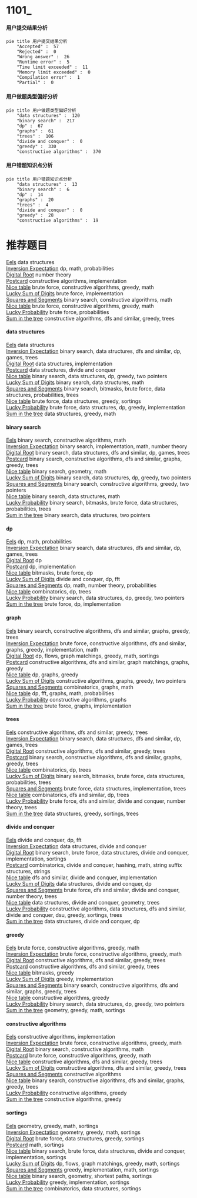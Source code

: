 # 1101_
<!-- tabs:start -->
#### **用户提交结果分析**

```mermaid
pie title 用户提交结果分析
    "Accepted" :  57
    "Rejected" :  0
    "Wrong answer" :  26
    "Runtime error" :  5
    "Time limit exceeded" :  11
    "Memory limit exceeded" :  0
    "Compilation error" :  1
    "Partial" :  0
```
#### **用户做题类型偏好分析**

```mermaid
pie title 用户做题类型偏好分析
    "data structures" :  120
    "binary search" :  217
    "dp" :  67
    "graphs" :  61
    "trees" :  106
    "divide and conquer" :  0
    "greedy" :  330
    "constructive algorithms" :  370
```
#### **用户错题知识点分析**

```mermaid
pie title 用户错题知识点分析
    "data structures" :  13
    "binary search" :  6
    "dp" :  14
    "graphs" :  20
    "trees" :  4
    "divide and conquer" :  0
    "greedy" :  28
    "constructive algorithms" :  19
```
<!-- tabs:end -->
# 推荐题目
[Eels](http://codeforces.com/problemset/problem/1098/D)		data structures		  
[Inversion Expectation](http://codeforces.com/problemset/problem/1096/F)		dp,
                        math,
                        probabilities		  
[Digital Root](http://codeforces.com/problemset/problem/10/C)		number theory		  
[Postcard](http://codeforces.com/problemset/problem/1099/C)		constructive algorithms,
                        implementation		  
[Nice table](http://codeforces.com/problemset/problem/1098/B)		brute force,
                        constructive algorithms,
                        greedy,
                        math		  
[Lucky Sum of Digits](http://codeforces.com/problemset/problem/109/A)		brute force,
                        implementation		  
[Squares and Segments](http://codeforces.com/problemset/problem/1099/B)		binary search,
                        constructive algorithms,
                        math		  
[Nice table](https://codeforces.com/contest/1099/problem/E)		brute force,
                        constructive algorithms,
                        greedy,
                        math		  
[Lucky Probability](http://codeforces.com/problemset/problem/109/B)		brute force,
                        probabilities		  
[Sum in the tree](https://codeforces.com/contest/1099/problem/D)		constructive algorithms,
                        dfs and similar,
                        greedy,
                        trees		  
<!-- tabs:start -->
#### **data structures**
[Eels](http://codeforces.com/problemset/problem/1098/D)		data structures		  
[Inversion Expectation](http://codeforces.com/problemset/problem/1099/F)		binary search,
                        data structures,
                        dfs and similar,
                        dp,
                        games,
                        trees		  
[Digital Root](http://codeforces.com/problemset/problem/1100/B)		data structures,
                        implementation		  
[Postcard](http://codeforces.com/problemset/problem/1000/F)		data structures,
                        divide and conquer		  
[Nice table](http://codeforces.com/problemset/problem/1492/C)		binary search,
                        data structures,
                        dp,
                        greedy,
                        two pointers		  
[Lucky Sum of Digits](http://codeforces.com/problemset/problem/1490/G)		binary search,
                        data structures,
                        math		  
[Squares and Segments](http://codeforces.com/problemset/problem/1479/D)		binary search,
                        bitmasks,
                        brute force,
                        data structures,
                        probabilities,
                        trees		  
[Nice table](http://codeforces.com/problemset/problem/1497/A)		brute force,
                        data structures,
                        greedy,
                        sortings		  
[Lucky Probability](http://codeforces.com/problemset/problem/1491/C)		brute force,
                        data structures,
                        dp,
                        greedy,
                        implementation		  
[Sum in the tree](http://codeforces.com/problemset/problem/1492/B)		data structures,
                        greedy,
                        math		  
#### **binary search**
[Eels](http://codeforces.com/problemset/problem/1099/B)		binary search,
                        constructive algorithms,
                        math		  
[Inversion Expectation](http://codeforces.com/problemset/problem/1098/E)		binary search,
                        implementation,
                        math,
                        number theory		  
[Digital Root](http://codeforces.com/problemset/problem/1099/F)		binary search,
                        data structures,
                        dfs and similar,
                        dp,
                        games,
                        trees		  
[Postcard](http://codeforces.com/problemset/problem/1098/C)		binary search,
                        constructive algorithms,
                        dfs and similar,
                        graphs,
                        greedy,
                        trees		  
[Nice table](http://codeforces.com/problemset/problem/1100/C)		binary search,
                        geometry,
                        math		  
[Lucky Sum of Digits](http://codeforces.com/problemset/problem/1492/C)		binary search,
                        data structures,
                        dp,
                        greedy,
                        two pointers		  
[Squares and Segments](http://codeforces.com/problemset/problem/1463/D)		binary search,
                        constructive algorithms,
                        greedy,
                        two pointers		  
[Nice table](http://codeforces.com/problemset/problem/1490/G)		binary search,
                        data structures,
                        math		  
[Lucky Probability](http://codeforces.com/problemset/problem/1479/D)		binary search,
                        bitmasks,
                        brute force,
                        data structures,
                        probabilities,
                        trees		  
[Sum in the tree](http://codeforces.com/problemset/problem/1436/E)		binary search,
                        data structures,
                        two pointers		  
#### **dp**
[Eels](http://codeforces.com/problemset/problem/1096/F)		dp,
                        math,
                        probabilities		  
[Inversion Expectation](http://codeforces.com/problemset/problem/1099/F)		binary search,
                        data structures,
                        dfs and similar,
                        dp,
                        games,
                        trees		  
[Digital Root](http://codeforces.com/problemset/problem/10/D)		dp		  
[Postcard](http://codeforces.com/problemset/problem/10/B)		dp,
                        implementation		  
[Nice table](http://codeforces.com/problemset/problem/1097/B)		bitmasks,
                        brute force,
                        dp		  
[Lucky Sum of Digits](http://codeforces.com/problemset/problem/1096/G)		divide and conquer,
                        dp,
                        fft		  
[Squares and Segments](http://codeforces.com/problemset/problem/1097/D)		dp,
                        math,
                        number theory,
                        probabilities		  
[Nice table](http://codeforces.com/problemset/problem/1097/G)		combinatorics,
                        dp,
                        trees		  
[Lucky Probability](http://codeforces.com/problemset/problem/1492/C)		binary search,
                        data structures,
                        dp,
                        greedy,
                        two pointers		  
[Sum in the tree](https://codeforces.com/contest/1457/problem/C)		brute force,
                        dp,
                        implementation		  
#### **graph**
[Eels](http://codeforces.com/problemset/problem/1098/C)		binary search,
                        constructive algorithms,
                        dfs and similar,
                        graphs,
                        greedy,
                        trees		  
[Inversion Expectation](http://codeforces.com/problemset/problem/1487/C)		brute force,
                        constructive algorithms,
                        dfs and similar,
                        graphs,
                        greedy,
                        implementation,
                        math		  
[Digital Root](http://codeforces.com/problemset/problem/1437/C)		dp,
                        flows,
                        graph matchings,
                        greedy,
                        math,
                        sortings		  
[Postcard](http://codeforces.com/problemset/problem/1470/D)		constructive algorithms,
                        dfs and similar,
                        graph matchings,
                        graphs,
                        greedy		  
[Nice table](http://codeforces.com/problemset/problem/1476/C)		dp,
                        graphs,
                        greedy		  
[Lucky Sum of Digits](http://codeforces.com/problemset/problem/1304/D)		constructive algorithms,
                        graphs,
                        greedy,
                        two pointers		  
[Squares and Segments](http://codeforces.com/problemset/problem/1475/C)		combinatorics,
                        graphs,
                        math		  
[Nice table](http://codeforces.com/problemset/problem/553/E)		dp,
                        fft,
                        graphs,
                        math,
                        probabilities		  
[Lucky Probability](http://codeforces.com/problemset/problem/1495/C)		constructive algorithms,
                        graphs		  
[Sum in the tree](http://codeforces.com/problemset/problem/1510/K)		brute force,
                        graphs,
                        implementation		  
#### **trees**
[Eels](https://codeforces.com/contest/1099/problem/D)		constructive algorithms,
                        dfs and similar,
                        greedy,
                        trees		  
[Inversion Expectation](http://codeforces.com/problemset/problem/1099/F)		binary search,
                        data structures,
                        dfs and similar,
                        dp,
                        games,
                        trees		  
[Digital Root](http://codeforces.com/problemset/problem/1098/A)		constructive algorithms,
                        dfs and similar,
                        greedy,
                        trees		  
[Postcard](http://codeforces.com/problemset/problem/1098/C)		binary search,
                        constructive algorithms,
                        dfs and similar,
                        graphs,
                        greedy,
                        trees		  
[Nice table](http://codeforces.com/problemset/problem/1097/G)		combinatorics,
                        dp,
                        trees		  
[Lucky Sum of Digits](http://codeforces.com/problemset/problem/1479/D)		binary search,
                        bitmasks,
                        brute force,
                        data structures,
                        probabilities,
                        trees		  
[Squares and Segments](http://codeforces.com/problemset/problem/1511/C)		brute force,
                        data structures,
                        implementation,
                        trees		  
[Nice table](http://codeforces.com/problemset/problem/1499/F)		combinatorics,
                        dfs and similar,
                        dp,
                        trees		  
[Lucky Probability](http://codeforces.com/problemset/problem/1491/E)		brute force,
                        dfs and similar,
                        divide and conquer,
                        number theory,
                        trees		  
[Sum in the tree](http://codeforces.com/problemset/problem/1466/D)		data structures,
                        greedy,
                        sortings,
                        trees		  
#### **divide and conquer**
[Eels](http://codeforces.com/problemset/problem/1096/G)		divide and conquer,
                        dp,
                        fft		  
[Inversion Expectation](http://codeforces.com/problemset/problem/1000/F)		data structures,
                        divide and conquer		  
[Digital Root](http://codeforces.com/problemset/problem/1461/D)		binary search,
                        brute force,
                        data structures,
                        divide and conquer,
                        implementation,
                        sortings		  
[Postcard](http://codeforces.com/problemset/problem/1466/G)		combinatorics,
                        divide and conquer,
                        hashing,
                        math,
                        string suffix structures,
                        strings		  
[Nice table](http://codeforces.com/problemset/problem/1490/D)		dfs and similar,
                        divide and conquer,
                        implementation		  
[Lucky Sum of Digits](https://codeforces.com/contest/1483/problem/C)		data structures,
                        divide and conquer,
                        dp		  
[Squares and Segments](http://codeforces.com/problemset/problem/1491/E)		brute force,
                        dfs and similar,
                        divide and conquer,
                        number theory,
                        trees		  
[Nice table](http://codeforces.com/problemset/problem/1303/G)		data structures,
                        divide and conquer,
                        geometry,
                        trees		  
[Lucky Probability](http://codeforces.com/problemset/problem/1494/D)		constructive algorithms,
                        data structures,
                        dfs and similar,
                        divide and conquer,
                        dsu,
                        greedy,
                        sortings,
                        trees		  
[Sum in the tree](http://codeforces.com/problemset/problem/1482/E)		data structures,
                        divide and conquer,
                        dp		  
#### **greedy**
[Eels](http://codeforces.com/problemset/problem/1098/B)		brute force,
                        constructive algorithms,
                        greedy,
                        math		  
[Inversion Expectation](https://codeforces.com/contest/1099/problem/E)		brute force,
                        constructive algorithms,
                        greedy,
                        math		  
[Digital Root](https://codeforces.com/contest/1099/problem/D)		constructive algorithms,
                        dfs and similar,
                        greedy,
                        trees		  
[Postcard](http://codeforces.com/problemset/problem/1098/A)		constructive algorithms,
                        dfs and similar,
                        greedy,
                        trees		  
[Nice table](http://codeforces.com/problemset/problem/1095/C)		bitmasks,
                        greedy		  
[Lucky Sum of Digits](http://codeforces.com/problemset/problem/1097/C)		greedy,
                        implementation		  
[Squares and Segments](http://codeforces.com/problemset/problem/1098/C)		binary search,
                        constructive algorithms,
                        dfs and similar,
                        graphs,
                        greedy,
                        trees		  
[Nice table](http://codeforces.com/problemset/problem/1097/E)		constructive algorithms,
                        greedy		  
[Lucky Probability](http://codeforces.com/problemset/problem/1492/C)		binary search,
                        data structures,
                        dp,
                        greedy,
                        two pointers		  
[Sum in the tree](https://codeforces.com/contest/1496/problem/C)		geometry,
                        greedy,
                        math,
                        sortings		  
#### **constructive algorithms**
[Eels](http://codeforces.com/problemset/problem/1099/C)		constructive algorithms,
                        implementation		  
[Inversion Expectation](http://codeforces.com/problemset/problem/1098/B)		brute force,
                        constructive algorithms,
                        greedy,
                        math		  
[Digital Root](http://codeforces.com/problemset/problem/1099/B)		binary search,
                        constructive algorithms,
                        math		  
[Postcard](https://codeforces.com/contest/1099/problem/E)		brute force,
                        constructive algorithms,
                        greedy,
                        math		  
[Nice table](https://codeforces.com/contest/1099/problem/D)		constructive algorithms,
                        dfs and similar,
                        greedy,
                        trees		  
[Lucky Sum of Digits](http://codeforces.com/problemset/problem/1098/A)		constructive algorithms,
                        dfs and similar,
                        greedy,
                        trees		  
[Squares and Segments](http://codeforces.com/problemset/problem/10/E)		constructive algorithms		  
[Nice table](http://codeforces.com/problemset/problem/1098/C)		binary search,
                        constructive algorithms,
                        dfs and similar,
                        graphs,
                        greedy,
                        trees		  
[Lucky Probability](http://codeforces.com/problemset/problem/1097/E)		constructive algorithms,
                        greedy		  
[Sum in the tree](http://codeforces.com/problemset/problem/1493/A)		constructive algorithms,
                        greedy		  
#### **sortings**
[Eels](https://codeforces.com/contest/1496/problem/C)		geometry,
                        greedy,
                        math,
                        sortings		  
[Inversion Expectation](http://codeforces.com/problemset/problem/1495/A)		geometry,
                        greedy,
                        math,
                        sortings		  
[Digital Root](http://codeforces.com/problemset/problem/1497/A)		brute force,
                        data structures,
                        greedy,
                        sortings		  
[Postcard](http://codeforces.com/problemset/problem/1427/A)		math,
                        sortings		  
[Nice table](http://codeforces.com/problemset/problem/1461/D)		binary search,
                        brute force,
                        data structures,
                        divide and conquer,
                        implementation,
                        sortings		  
[Lucky Sum of Digits](http://codeforces.com/problemset/problem/1437/C)		dp,
                        flows,
                        graph matchings,
                        greedy,
                        math,
                        sortings		  
[Squares and Segments](http://codeforces.com/problemset/problem/1473/A)		greedy,
                        implementation,
                        math,
                        sortings		  
[Nice table](http://codeforces.com/problemset/problem/1486/B)		binary search,
                        geometry,
                        shortest paths,
                        sortings		  
[Lucky Probability](http://codeforces.com/problemset/problem/1480/B)		greedy,
                        implementation,
                        sortings		  
[Sum in the tree](http://codeforces.com/problemset/problem/1420/D)		combinatorics,
                        data structures,
                        sortings		  
<!-- tabs:end -->
